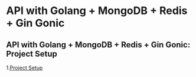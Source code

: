 # API with Golang + MongoDB + Redis + Gin Gonic

## API with Golang + MongoDB + Redis + Gin Gonic: Project Setup

1.[Project Setup](https://codevoweb.com/api-golang-mongodb-gin-gonic-project-setup)
